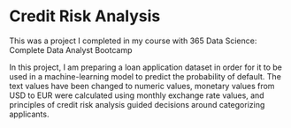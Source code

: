 # Credit Risk Analysis

This was a project I completed in my course with 365 Data Science: Complete Data Analyst Bootcamp

In this project, I am preparing a loan application dataset in order for it to be used in a machine-learning model to predict the probability of default. The text values have been changed to numeric values, monetary values from USD to EUR were calculated using monthly exchange rate values, and principles of credit risk analysis guided decisions around categorizing applicants.
